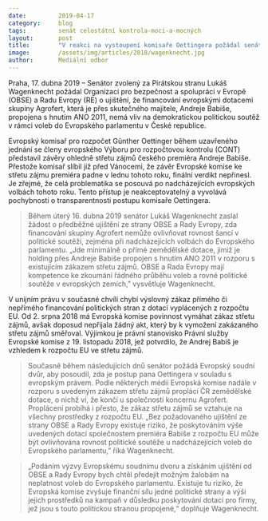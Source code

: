 ```yaml
---
date:         2019-04-17
category:     blog
tags:         senát celostátní kontrola-moci-a-mocných
layout:       post
title:        "V reakci na vystoupení komisaře Oettingera požádal senátor Wagenknecht o stanovisko OBSE"
image:        /assets/img/articles/2018/wagenknecht.jpg
author:       Mediální odbor
---
```



Praha, 17. dubna 2019 – Senátor zvolený za Pirátskou stranu Lukáš Wagenknecht požádal Organizaci pro bezpečnost a spolupráci v Evropě (OBSE) a Radu Evropy (RE) o ujištění, že financování evropskými dotacemi skupiny Agrofert, která je přes skutečného majitele, Andreje Babiše, propojena s hnutím ANO 2011, nemá vliv na demokratickou politickou soutěž v rámci voleb do Evropského parlamentu v České republice.

Evropský komisař pro rozpočet Günther Oettinger během uzavřeného jednání se členy evropského Výboru pro rozpočtovou kontrolu (CONT) představil závěry ohledně střetu zájmů českého premiéra Andreje Babiše. Přestože komisař slíbil již před Vánocemi, že závěr Evropské komise ke střetu zájmu premiéra padne v lednu tohoto roku, finální verdikt nepřinesl. Je zřejmé, že celá problematika se posouvá po nadcházejících evropských volbách tohoto roku. Tento přístup je neakceptovatelný a vyvolává pochybnosti o transparentnosti postupu komisaře Oettingera.

> Během úterý 16. dubna 2019 senátor Lukáš Wagenknecht zaslal žádost o předběžné ujištění ze strany OBSE a Rady Evropy, zda financování skupiny Agrofert nemůže ovlivňovat rovnost šancí v politické soutěži, zejména při nadcházejících volbách do Evropského parlamentu. „Jde minimálně o přímé zemědělské dotace, jimiž je holding přes Andreje Babiše propojen s hnutím ANO 2011 v rozporu s existujícím zákazem střetu zájmů. OBSE a Rada Evropy mají kompetence ke zkoumání řádného průběhu voleb a rovné politické soutěže v evropských zemích,” vysvětluje Wagenknecht.

V unijním právu v současné chvíli chybí výslovný zákaz přímého či nepřímého financování politických stran z dotací vyplácených z rozpočtu EU. Od 2. srpna 2018 má Evropská komise povinnost vymáhat zákaz střetu zájmů, avšak doposud nepřijala žádný akt, který by k vymožení zakázaného střetu zájmů směřoval. Výjimkou je právní stanovisko Právní služby Evropské komise z 19. listopadu 2018, jež potvrdilo, že Andrej Babiš je vzhledem k rozpočtu EU ve střetu zájmů.

> Současně během následujících dnů senátor požádá Evropský soudní dvůr, aby posoudil, zda je postup pana Oettingera v souladu s evropským právem. Podle některých médií Evropská komise nadále v rozporu s uvedeným zákazem střetu zájmů proplácí ČR zemědělské dotace, o nichž ví, že končí u společností koncernu Agrofert. Proplácení probíhá i přesto, že zákaz střetu zájmů se vztahuje na všechny prostředky z rozpočtu EU. „Bez požadovaného ujištění ze strany OBSE a Rady Evropy existuje riziko, že poskytováním výše uvedených dotací společnostem premiéra Babiše z rozpočtu EU může být ovlivňována rovnost politické soutěže u nadcházejících voleb do Evropského parlamentu,” říká Wagenknecht. 

> „Podáním výzvy Evropskému soudnímu dvoru a získáním ujištění od OBSE a Rady Evropy bych chtěl předejít možným žalobám na neplatnost voleb do Evropského parlamentu. Existuje tu riziko, že Evropská komise zvyšuje finanční sílu jedné politické strany a výši jejich prostředků na kampaň v důsledku poskytování dotací pro firmy, jež jsou s touto politickou stranou propojené,“ doplňuje Wagenknecht.
